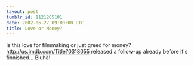 ```yaml
---
layout: post
tumblr_id: 1121205101
date: 2002-06-27 09:00:00 UTC
title: Love or Money?
---
```


Is this love for filmmaking or just greed for money? http://us.imdb.com/Title?0318055 released a follow-up already before it's finnished... Bluhä!
